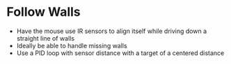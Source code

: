 # Follow Walls

- Have the mouse use IR sensors to align itself while driving down a straight line of walls
- Ideally be able to handle missing walls
- Use a PID loop with sensor distance with a target of a centered distance
